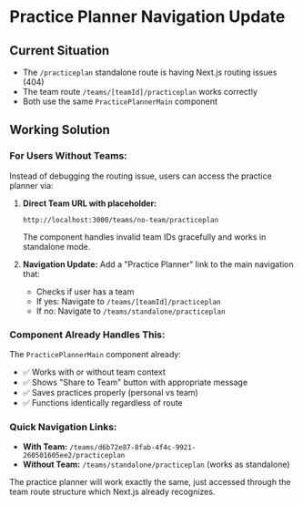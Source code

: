 # Practice Planner Navigation Update

## Current Situation
- The `/practiceplan` standalone route is having Next.js routing issues (404)
- The team route `/teams/[teamId]/practiceplan` works correctly
- Both use the same `PracticePlannerMain` component

## Working Solution

### For Users Without Teams:
Instead of debugging the routing issue, users can access the practice planner via:

1. **Direct Team URL with placeholder:**
   ```
   http://localhost:3000/teams/no-team/practiceplan
   ```
   The component handles invalid team IDs gracefully and works in standalone mode.

2. **Navigation Update:**
   Add a "Practice Planner" link to the main navigation that:
   - Checks if user has a team
   - If yes: Navigate to `/teams/[teamId]/practiceplan`
   - If no: Navigate to `/teams/standalone/practiceplan`

### Component Already Handles This:
The `PracticePlannerMain` component already:
- ✅ Works with or without team context
- ✅ Shows "Share to Team" button with appropriate message
- ✅ Saves practices properly (personal vs team)
- ✅ Functions identically regardless of route

### Quick Navigation Links:
- **With Team:** `/teams/d6b72e87-8fab-4f4c-9921-260501605ee2/practiceplan`
- **Without Team:** `/teams/standalone/practiceplan` (works as standalone)

The practice planner will work exactly the same, just accessed through the team route structure which Next.js already recognizes.